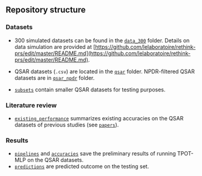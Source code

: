 
## Repository structure 

### Datasets
- 300 simulated datasets can be found in the [`data_300`](data_300) folder.
Details on data simulation are provided at [https://github.com/lelaboratoire/rethink-prs/edit/master/README.md](https://github.com/lelaboratoire/rethink-prs/edit/master/README.md).

- QSAR datasets (`.csv`) are located in the [`qsar`](qsar) folder.
NPDR-filtered QSAR datasets are in [`qsar_npdr`](qsar_npdr) folder.

- [`subsets`](subsets) contain smaller QSAR datasets for testing purposes.

### Literature review
- [`existing_performance`](existing_performance) summarizes existing accuracies on the QSAR datasets of previous studies (see [`papers`](papers)).

### Results
- [`pipelines`](pipelines) and [`accuracies`](accuracies) save the preliminary results of running TPOT-MLP on the QSAR datasets.
- [`predictions`](predictions) are predicted outcome on the testing set.